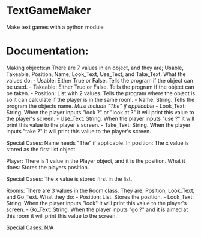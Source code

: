 # TextGameMaker
Make text games with a python module

# Documentation:
Making objects:\n
  There are 7 values in an object, and they are; Usable, Takeable, Position, Name, Look_Text, Use_Text, and Take_Text.
  What the values do:
    - Usable: Either True or False. Tells the program if the object can be used.
    - Takeable: Either True or False. Tells the program if the object can be taken.
    - Position: List with 2 values. Tells the program where the object is so it can calculate if the player is in the same room.
    - Name: String. Tells the program the objects name. *Must include "The" if applicable*
    - Look_Text: String. When the player inputs "look ?" or "look at ?" it will print this value to the player's screen.
    - Use_Text: String. When the player inputs "use ?" it will print this value to the player's screen.
    - Take_Text: String. When the player inputs "take ?" it will print this value to the player's screen.
  
  Special Cases:
    Name needs "The" if applicable.
    In position: The x value is stored as the first list object.

Player:
  There is 1 value in the Player object, and it is the position.
  What it does:
    Stores the players position.
    
  Special Cases:
    The x value is stored first in the list.

Rooms:
  There are 3 values in the Room class. They are; Position, Look_Text, and Go_Text.
  What they do:
    - Position: List. Stores the position.
    - Look_Text: String. When the player inputs "look" it will print this value to the player's screen.
    - Go_Text: String. When the player inputs "go ?" and it is aimed at this room it will print this value to the screen.
    
  Special Cases:
    N/A
